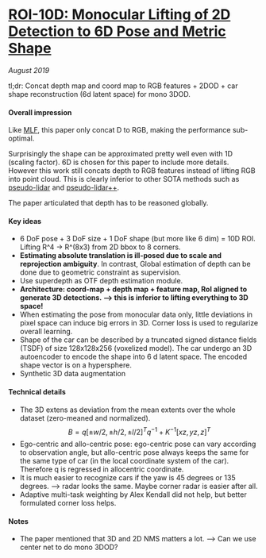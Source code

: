 # [ROI-10D: Monocular Lifting of 2D Detection to 6D Pose and Metric Shape](https://arxiv.org/abs/1812.02781)

_August 2019_

tl;dr: Concat depth map and coord map to RGB features + 2DOD + car shape reconstruction (6d latent space) for mono 3DOD.

#### Overall impression
Like [MLF](mlf.md), this paper only concat D to RGB, making the performance sub-optimal.

Surprisingly the shape can be approximated pretty well even with 1D (scaling factor). 6D is chosen for this paper to include more details. However this work still concats depth to RGB features instead of lifting RGB into point cloud. This is clearly inferior to other SOTA methods such as [pseudo-lidar](pseudo_lidar.md) and [pseudo-lidar++](pseudo_lidar++.md).

The paper articulated that depth has to be reasoned globally. 

#### Key ideas
- 6 DoF pose + 3 DoF size + 1 DoF shape (but more like 6 dim) = 10D ROI. Lifting R^4 -> R^(8x3) from 2D bbox to 8 corners. 
- **Estimating absolute translation is ill-posed due to scale and reprojection ambiguity**. In contrast, Global estimation of depth can be done due to geometric constraint as supervision.
- Use superdepth as OTF depth estimation module. 
- **Architecture: coord-map + depth map + feature map, RoI aligned to generate 3D detections. --> this is inferior to lifting everything to 3D space!**
- When estimating the pose from monocular data only, little deviations in pixel space can induce big errors in 3D. Corner loss is used to regularize overall learning.
- Shape of the car can be described by a truncated signed distance fields (TSDF) of size 128x128x256 (voxelized model). The car undergo an 3D autoencoder to encode the shape into 6 d latent space. The encoded shape vector is on a hypersphere.
- Synthetic 3D data augmentation

#### Technical details
- The 3D extens as deviation from the mean extents over the whole dataset (zero-meaned and normalized). 
$$B = q [\pm w/2, \pm h/2, \pm l/2]^T q^{-1} + K^{-1} [xz, yz, z]^T$$
- Ego-centric and allo-centric pose: ego-centric pose can vary according to observation angle, but allo-centric pose always keeps the same for the same type of car (in the local coordinate system of the car). Therefore q is regressed in allocentric coordinate.
- It is much easier to recognize cars if the yaw is 45 degrees or 135 degrees. --> radar looks the same. Maybe corner radar is easier after all.
- Adaptive multi-task weighting by Alex Kendall did not help, but better formulated corner loss helps. 

#### Notes
- The paper mentioned that 3D and 2D NMS matters a lot. --> Can we use center net to do mono 3DOD?